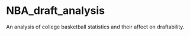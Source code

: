 # NBA_draft_analysis
An analysis of college basketball statistics and their affect on draftability.
